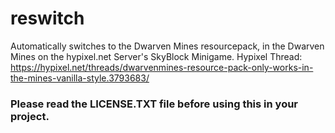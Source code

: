 # reswitch
Automatically switches to the Dwarven Mines resourcepack, in the Dwarven Mines on the hypixel.net Server's SkyBlock Minigame.
Hypixel Thread: https://hypixel.net/threads/dwarvenmines-resource-pack-only-works-in-the-mines-vanilla-style.3793683/
### Please read the LICENSE.TXT file before using this in your project.
